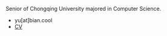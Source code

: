 Senior of Chongqing University majored in Computer Science.
- yu[at]bian.cool
- [CV](https://cv.puluter.cn)
